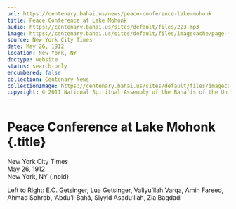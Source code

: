 ```yaml
---
url: https://centenary.bahai.us/news/peace-conference-lake-mohonk
title: Peace Conference at Lake Mohonk
audio: https://centenary.bahai.us/sites/default/files/223.mp3
image: https://centenary.bahai.us/sites/default/files/imagecache/page-main-image/images/press_clippings/05-26-1912%20New%20York%20City%20Times%20Peace%20Conference%20at%20Lake%20Mohonk%28E%29.png
source: New York City Times
date: May 26, 1912
location: New York, NY
doctype: website
status: search-only
encumbered: false
collection: Centenary News
collectionImage: https://centenary.bahai.us/sites/default/files/imagecache/theme-image/main_image/abdulbaha-overview-small_0.jpg
copyright: © 2011 National Spiritual Assembly of the Bahá’ís of the United States
---
```



# Peace Conference at Lake Mohonk {.title}

New York City Times  
May 26, 1912  
New York, NY
{.noid}  



Left to Right: E.C. Getsinger, Lua Getsinger, Valiyu’llah Varqa, Amin Fareed, Ahmad Sohrab, ‘Abdu’l-Bahá, Siyyid Asadu’llah, Zia Bagdadi